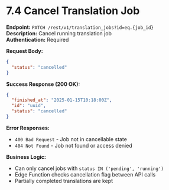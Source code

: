 # 7.4 Cancel Translation Job

**Endpoint:** `PATCH /rest/v1/translation_jobs?id=eq.{job_id}`  
**Description:** Cancel running translation job  
**Authentication:** Required

**Request Body:**

```json
{
  "status": "cancelled"
}
```

**Success Response (200 OK):**

```json
{
  "finished_at": "2025-01-15T10:18:00Z",
  "id": "uuid",
  "status": "cancelled"
}
```

**Error Responses:**

- `400 Bad Request` - Job not in cancellable state
- `404 Not Found` - Job not found or access denied

**Business Logic:**

- Can only cancel jobs with `status IN ('pending', 'running')`
- Edge Function checks cancellation flag between API calls
- Partially completed translations are kept
